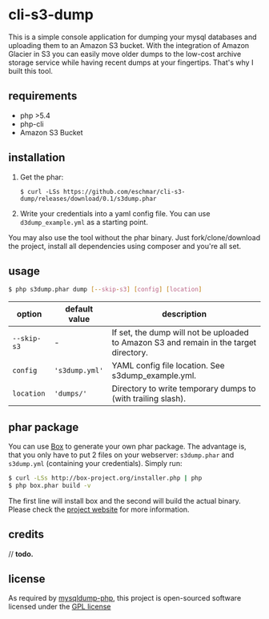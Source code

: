 # cli-s3-dump
This is a simple console application for dumping your mysql databases and uploading them to an Amazon S3 bucket. With the integration of Amazon Glacier in S3 you can easily move older dumps to the low-cost archive storage service while having recent dumps at your fingertips. That's why I built this tool.

## requirements
* php >5.4
* php-cli
* Amazon S3 Bucket

## installation
1. Get the phar:
    ```
    $ curl -LSs https://github.com/eschmar/cli-s3-dump/releases/download/0.1/s3dump.phar
    ```
2. Write your credentials into a yaml config file. You can use ``d3dump_example.yml`` as a starting point.

You may also use the tool without the phar binary. Just fork/clone/download the project, install all dependencies using composer and you're all set.

## usage
```sh
$ php s3dump.phar dump [--skip-s3] [config] [location]
```

option|default value|description
---|---|---
``--skip-s3``|-|If set, the dump will not be uploaded to Amazon S3 and remain in the target directory.
``config``|``'s3dump.yml'``|YAML config file location. See s3dump_example.yml.
``location``|``'dumps/'``|Directory to write temporary dumps to (with trailing slash).

## phar package
You can use [Box](https://github.com/box-project/box2) to generate your own phar package. The advantage is, that you only have to put 2 files on your webserver: ``s3dump.phar`` and ``s3dump.yml`` (containing your credentials). Simply run:

```sh
$ curl -LSs http://box-project.org/installer.php | php
$ php box.phar build -v
```
The first line will install box and the second will build the actual binary. Please check the [project website](https://github.com/box-project/box2) for more information.

## credits
// **todo.**

## license
As required by [mysqldump-php](https://github.com/ifsnop/mysqldump-php), this project is open-sourced software licensed under the [GPL license](http://www.gnu.org/copyleft/gpl.html)